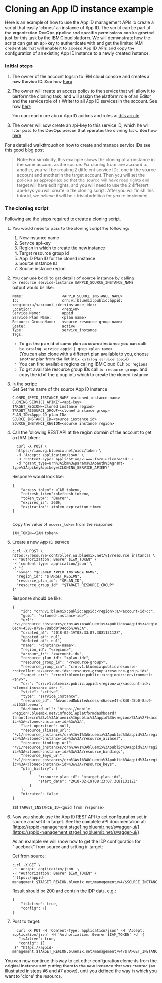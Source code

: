 # Cloning an App ID instance example

Here is an example of how to use the App ID management APIs to create a script that easily 'clones' an instance of App ID.
The script can be part of the organization DevOps pipeline and specific permissions can be granted just for this task by the IBM Cloud platform. 
We will demonstrate how the script can get an api-key to authenticate with and get the limited IAM credentials that will enable it to access App ID APIs and copy the configuration of an existing App ID instance to a newly created instance.

### Initial steps
1. The owner of the account logs in to IBM cloud console and creates a new Service ID.  See how [here](https://console.bluemix.net/docs/iam/serviceid.html#serviceids)

2. The owner will create an access policy to the service that will allow it to perform the cloning task, and will assign the platform role of an Editor and the service role of a Writer to all App ID services in the account. See how [here](https://console.bluemix.net/docs/iam/serviceidaccess.html#serviceidpolicy)

	You can read more about App ID actions and roles at [this article](https://console.stage1.bluemix.net/docs/services/appid/iam.html#service-access-management)

3. The owner will now create an api-key to this service ID, which he will later pass to the DevOps person that operates the cloning task. See how [here](https://console.bluemix.net/docs/iam/serviceid_keys.html#serviceidapikeys) 
 
For a detailed walkthrough on how to create and manage service IDs see this good [blog](https://www.ibm.com/blogs/bluemix/2017/10/introducing-ibm-cloud-iam-service-ids-api-keys/) post.

> Note: For simplicity, this example shows the cloning of an instance in the same account as the source. For cloning from one account to another, you will be creating 2 different service IDs, one in the source account and another in the target account. Then you will set the policies as appropriate so that the source will have read rights and target will have edit rights, and you will need to use the 2 different api-keys you will create in the cloning script. After you will finish this tutorial, we believe it will be a trivial addition for you to implement.

### The cloning script

Following are the steps required to create a cloning script.

1. You would need to pass to the cloning script the following: 
	1. New instance name 
	2. Service api-key
	3. Region in which to create the new instance
	4. Target resource group id
	5. App ID Plan ID for the cloned instance
	6. Source instance ID
	7. Source instance region 
	
2. You can use bx cli to get details of source instance by calling  
	`bx resource service-instance $APPID_SOURCE_INSTANCE_NAME`  
	output would be like:  
	
	```
	Name:                  <APPID_SOURCE_INSTANCE_NAME>   
	ID:                    crn:v1:bluemix:public:appid:<region>:a/<account_id>:<instance_id>::   
	Location:              <region>   
	Service Name:          appid   
	Service Plan Name:     <plan name>   
	Resource Group Name:   <source resource group name>   
	State:                 active   
	Type:                  service_instance   
	Tags:                     

	```
	
	* To get the plan id of same plan as source instance you can call:  
	`bx catalog service appid | grep <plan name>`  
	(You can also clone with a different plan available to you, choose another plan from the list in `bx catalog service appid`)  
	* You can find available regions calling IBM Cloud CLI: `bx regions`  
	* To get available resource group IDs call `bx resource groups` and copy the id of the group into which to create the cloned instance


3. In the script:  
   Get Set the name of the source App ID instance  
   
	`CLONED_APPID_INSTANCE_NAME =<cloned instance name>`   
	`CLONING_SERVICE_APIKEY=<api-key>`  
	`TARGET_REGION=<cloned instance region>`  
	`TARGET_RESOURCE_GROUP=<cloned instance group>`    
	`PLAN_ID=<Appp ID plan ID>`  
	`SOURCE_INSTANCE_ID=<source instance id>`  
	`SOURCE_INSTANCE_REGION=<source instance region>`	
    
4. Call the following REST API at the region domain of the account to get an IAM token:

    ```  
      curl -X POST \
      https://iam.ng.bluemix.net/oidc/token \
      -H 'Accept: application/json' \
      -H 'Content-Type: application/x-www-form-urlencoded' \
      -d "grant_type=urn%3Aibm%3Aparams%3Aoauth%3Agrant-type%3Aapikey&apikey=$CLONING_SERVICE_APIKEY" 
    ```
    Response would look like:
      
    ```  
    {
        "access_token": <IAM token>,  
        "refresh_token":<Refresh token>,  
        "token_type": "Bearer",  
        "expires_in": 3600,  
        "expiration": <token expiration time>  
    }
        
    ```
    
   Copy the value of `access_token` from the response
      
    `IAM_TOKEN=<IAM token>`
    
	

5. Create a new App ID service
	
    ```
    curl -X POST \
    https://resource-controller.ng.bluemix.net/v1/resource_instances \
    -H "authorization: Bearer $IAM_TOKEN" \
    -H 'content-type: application/json' \
    -d "{
      "name": "$CLONED_APPID_INSTANCE_NAME",
      "region_id": "$TARGET_REGION",
      "resource_plan_id": "$PLAN_ID",
      "resource_group_id": "$TARGET_RESOURCE_GROUP"
    }'
    ```  
     
     Response should be like:  
       
    ```
    {
        "id": "crn:v1:bluemix:public:appid:<region>:a/<account-id>::",  
        "guid": "<cloned-instance-id>",  
        "url": "/v1/resource_instances/crn%3Av1%3Abluemix%3Apublic%3Aappid%3Aregion%3Aa%2F3984162373f8850d2f9c4a0a80942828%3A28727a5f-6ec4-4588-879a-78abd0f04cd5%3A%3A",  
        "created_at": "2018-02-19T08:33:07.308113112Z",  
        "updated_at": null,  
        "deleted_at": null,  
        "name": "<instance-name>",  
        "region_id": "<region>",  
        "account_id": "<account-id>",  
        "resource_plan_id": "<plan-id>",
        "resource_group_id": "<resource-group>",
        "resource_group_crn": "crn:v1:bluemix:public:resource-controller::a/<account-id>::resource-group:<resource-group-id>",
        "target_crn": "crn:v1:bluemix:public::<region>:::environment:<env>",
        "crn": "crn:v1:bluemix:public:appid:<region>:a/<account-id>:<cloned-instance-id>::",
        "state": "active",
        "type": "service_instance",
        "resource_id": "AdvancedMobileAccess-d6aece47-d840-45b0-8ab9-ad15354deeea",
        "dashboard_url": "https://mobile.<region>.bluemix.net/imfmobileplatformdashboard?tenantId=crn%3Av1%3Abluemix%3Apublic%3Aappid%3A<region>%3Aa%2F3<account-id>%3A<cloned-instance-id>%3A%3A",
        "last_operation": null,
        "resource_aliases_url": "/v1/resource_instances/crn%3Av1%3Abluemix%3Apublic%3Aappid%3A<region>%3Aa%2F3<account-id>%3A<cloned-instance-id>%3A%3A/resource_aliases",
        "resource_bindings_url": "/v1/resource_instances/crn%3Av1%3Abluemix%3Apublic%3Aappid%3A<region>%3Aa%2F3<account-id>%3A<cloned-instance-id>%3A%3A/resource_bindings",
        "resource_keys_url": "/v1/resource_instances/crn%3Av1%3Abluemix%3Apublic%3Aappid%3A<region>%3Aa%2F3<account-id>%3A<cloned-instance-id>%3A%3A/resource_keys",
        "plan_history": [
            {
                "resource_plan_id": "<target-plan-id>",
                "start_date": "2018-02-19T08:33:07.308113112Z"
            }
        ],
        "migrated": false
    }  
     ```  
  
   set `TARGET_INSTANCE_ID=<guid from response>`
 
6. Now you should use the App ID REST API to get configuration set in source and set it in target. See the complete API documentation at: [https://appid-management.stage1.ng.bluemix.net/swagger-ui/](https://appid-management.stage1.ng.bluemix.net/swagger-ui/)

     As an example we will show how to get the IDP configuration for "facebook" from source and setting in target:
     
     Get from source:   
      
      ```
    curl -X GET \
    -H 'Accept: application/json' \
    -H "Authorization: Bearer $IAM_TOKEN" \ 
    "https://appid-management.$TARGET_REGION.bluemix.net/management/v4/$SOURCE_INSTANCE_ID/config/idps/facebook"   
      ```

    Result should be 200 and contain the IDP data, e.g.:
  
      ```
      {
          "isActive": true,
          "config": {}
      }
      ```

7. Post to target:  

   ```  
     curl -X PUT -H 'Content-Type: application/json' -H 'Accept: application/json' -H "Authorization: Bearer $IAM_TOKEN" -d '{
      "isActive": true,
      "config": {}
    }' "https://appid-management.$TARGET_REGION.bluemix.net/management/v4/$TARGET_INSTANCE_ID/config/idps/facebook" 
   ```  
   
 You can now continue this way to get other configuration elements from the original instance and putting them to the new instance that was created (as illustrated in steps #6 and #7 above), until you defined the way in which you want to 'clone' the resource.  	   
